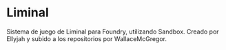 # Liminal
Sistema de juego de Liminal para Foundry, utilizando Sandbox. Creado por Ellyjah y subido a los repositorios por WallaceMcGregor.
